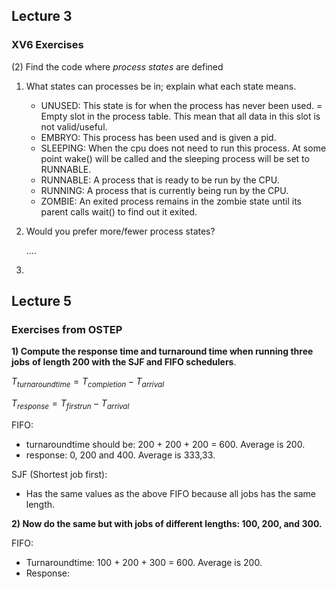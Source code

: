 ## Lecture 3

### XV6 Exercises

(2) Find the code where *process states* are defined

1. What states can processes be in; explain what each state means.

   - UNUSED: This state is for when the process has never been used. = Empty slot in the process table. This mean that all data in this slot is not valid/useful.
   - EMBRYO: This process has been used and is given a pid. 
   - SLEEPING: When the cpu does not need to run this process. At some point wake() will be called and the sleeping process will be set to RUNNABLE.
   - RUNNABLE: A process that is ready to be run by the CPU.
   - RUNNING: A process that is currently being run by the CPU.
   - ZOMBIE:  An exited process remains in the zombie state until its parent calls wait() to find out it exited.

2. Would you prefer more/fewer process states?

   ....

3. 

## Lecture 5

### Exercises from OSTEP

**1) Compute the response time and turnaround time when running three jobs**
**of length 200 with the SJF and FIFO schedulers**.

$T_{turnaroundtime} = T_{completion} - T_{arrival}$

$T_{response} = T_{firstrun} - T_{arrival}$

FIFO: 

- turnaroundtime should be: 200 + 200 + 200 = 600. Average is 200.
- response: 0, 200 and 400. Average is 333,33.

SJF (Shortest job first):

- Has the same values as the above FIFO because all jobs has the same length.

**2) Now do the same but with jobs of different lengths: 100, 200, and 300.**

FIFO:

- Turnaroundtime: 100 + 200 + 300 = 600. Average is 200.
- Response: 